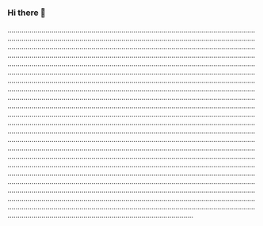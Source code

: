 ### Hi there 👋

.....................................................................................................................................................................................................................................................................................................................................................................................................................................................................................................................................................................................................................................................................................................................................................................................................................................................................................................................................................................................................................................................................................................................................................................................................................................................................................................................................................................................................................................................................................................................................................................................................................................................................................................................................................................................................................................................................................................................................................................................................................................................................................................................................................................................................................................................................................................................................................................................................................................................................................................................................................................................................................................................................................................................................................................................................................................................................................................................................